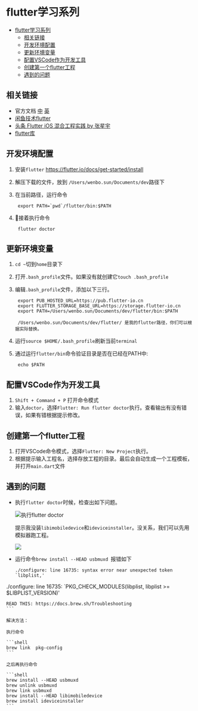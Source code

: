 # flutter学习系列
- [flutter学习系列](#flutter%E5%AD%A6%E4%B9%A0%E7%B3%BB%E5%88%97)
  - [相关链接](#%E7%9B%B8%E5%85%B3%E9%93%BE%E6%8E%A5)
  - [开发环境配置](#%E5%BC%80%E5%8F%91%E7%8E%AF%E5%A2%83%E9%85%8D%E7%BD%AE)
  - [更新环境变量](#%E6%9B%B4%E6%96%B0%E7%8E%AF%E5%A2%83%E5%8F%98%E9%87%8F)
  - [配置VSCode作为开发工具](#%E9%85%8D%E7%BD%AEvscode%E4%BD%9C%E4%B8%BA%E5%BC%80%E5%8F%91%E5%B7%A5%E5%85%B7)
  - [创建第一个flutter工程](#%E5%88%9B%E5%BB%BA%E7%AC%AC%E4%B8%80%E4%B8%AAflutter%E5%B7%A5%E7%A8%8B)
  - [遇到的问题](#%E9%81%87%E5%88%B0%E7%9A%84%E9%97%AE%E9%A2%98)
  
## 相关链接

+ 官方文档 [中](https://flutterchina.club/docs/) [英](https://flutter.io/docs/get-started/install) 
+ [闲鱼技术flutter](https://www.yuque.com/xytech/flutter)
+ [头条 Flutter iOS 混合工程实践 by 张星宇](https://xiaozhuanlan.com/topic/1538692074)
+ [flutter库](https://flutterawesome.com/)

## 开发环境配置

1. 安装`flutter` https://flutter.io/docs/get-started/install
2. 解压下载的文件，放到 `/Users/wenbo.sun/Documents/dev`路径下
3. 在当前路径，运行命令

        export PATH=`pwd`/flutter/bin:$PATH

4. 接着执行命令

        flutter doctor

## 更新环境变量

1. `cd ~`切到`home`目录下
2. 打开`.bash_profile`文件。如果没有就创建它`touch .bash_profile`
3. 编辑`.bash_profile`文件，添加以下三行。

        export PUB_HOSTED_URL=https://pub.flutter-io.cn  
        export FLUTTER_STORAGE_BASE_URL=https://storage.flutter-io.cn 
        export PATH=/Users/wenbo.sun/Documents/dev/flutter/bin:$PATH
    
        /Users/wenbo.sun/Documents/dev/flutter/ 是我的flutter路径，你们可以根据实际替换。

4. 运行`source $HOME/.bash_profile`刷新当前`terminal`
5. 通过运行`flutter/bin`命令验证目录是否在已经在PATH中:

        echo $PATH

## 配置VSCode作为开发工具

1. `Shift + Command + P` 打开命令模式
2. 输入`doctor`，选择`Flutter: Run flutter doctor`执行。查看输出有没有错误，如果有错根据提示修改。

## 创建第一个flutter工程

1. 打开VSCode命令模式，选择`Flutter: New Project`执行。
2. 根据提示输入工程名，选择存放工程的目录。最后会自动生成一个工程模板，并打开`main.dart`文件

## 遇到的问题

+ 执行`flutter doctor`时候，检查出如下问题。

    ![执行flutter doctor](http://ww1.sinaimg.cn/large/006hznE2ly1fxh0uivphhj30on0eydje.jpg)

    提示我没装`libimobiledevice`和`ideviceinstaller`。没关系，我们可以先用模拟器跑工程。

    ![](http://ww1.sinaimg.cn/large/006hznE2ly1fxhuqgbgwnj311v0kmn4g.jpg)

+ 运行命令`brew install --HEAD usbmuxd `报错如下

  
    ```shell
    ./configure: line 16735: syntax error near unexpected token `libplist,'
./configure: line 16735: `PKG_CHECK_MODULES(libplist, libplist >= $LIBPLIST_VERSION)'
    
    READ THIS: https://docs.brew.sh/Troubleshooting
    ```
    
    解决方法：
    
    执行命令
    
    ```shell
    brew link  pkg-config  
    ```
    
    之后再执行命令
    
    ```shell
    brew install --HEAD usbmuxd
    brew unlink usbmuxd
    brew link usbmuxd
    brew install --HEAD libimobiledevice
    brew install ideviceinstaller
    ```
    
    

